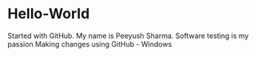 # Hello-World
Started with GitHub.
My name is Peeyush Sharma. Software testing is my passion
Making changes using GitHub - Windows
